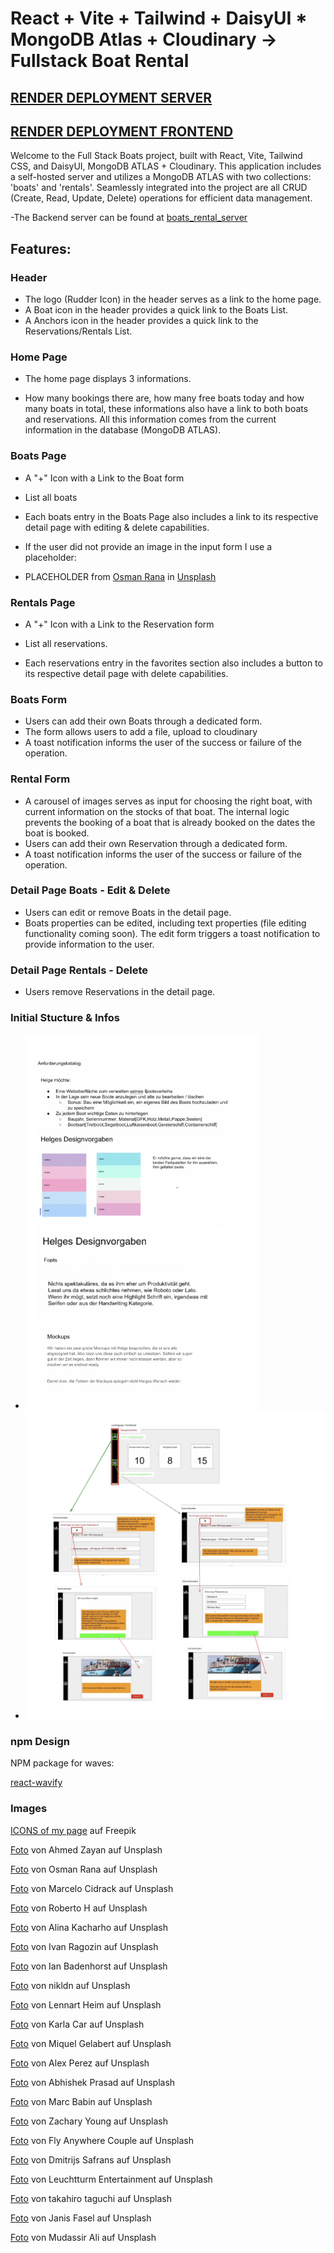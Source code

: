 # React + Vite + Tailwind + DaisyUI \* MongoDB Atlas + Cloudinary -> Fullstack Boat Rental

## [RENDER DEPLOYMENT SERVER](https://boat-rental-server.onrender.com/)

## [RENDER DEPLOYMENT FRONTEND](https://boat-rental-frontend.onrender.com/)

Welcome to the Full Stack Boats project, built with React, Vite, Tailwind CSS, and DaisyUI, MongoDB ATLAS + Cloudinary. This application includes a self-hosted server and utilizes a MongoDB ATLAS with two collections: 'boats' and 'rentals'. Seamlessly integrated into the project are all CRUD (Create, Read, Update, Delete) operations for efficient data management.

-The Backend server can be found at [boats_rental_server](https://github.com/MariaRiosNavarro/boat_rental_server)

## Features:

### Header

- The logo (Rudder Icon) in the header serves as a link to the home page.
- A Boat icon in the header provides a quick link to the Boats List.
- A Anchors icon in the header provides a quick link to the Reservations/Rentals List.

### Home Page

- The home page displays 3 informations.

- How many bookings there are, how many free boats today and how many boats in total, these informations also have a link to both boats and reservations. All this information comes from the current information in the database (MongoDB ATLAS).

### Boats Page

- A "+" Icon with a Link to the Boat form

- List all boats

- Each boats entry in the Boats Page also includes a link to its respective detail page with editing & delete capabilities.

- If the user did not provide an image in the input form I use a placeholder:

- PLACEHOLDER from <a href="https://unsplash.com/de/@osmanrana?utm_content=creditCopyText&utm_medium=referral&utm_source=unsplash">Osman Rana</a> in <a href="https://unsplash.com/de/fotos/weisses-boot-auf-gewasser-Oi1fJwi35oI?utm_content=creditCopyText&utm_medium=referral&utm_source=unsplash">Unsplash</a>

### Rentals Page

- A "+" Icon with a Link to the Reservation form

- List all reservations.

- Each reservations entry in the favorites section also includes a button to its respective detail page with delete capabilities.

### Boats Form

- Users can add their own Boats through a dedicated form.
- The form allows users to add a file, upload to cloudinary
- A toast notification informs the user of the success or failure of the operation.

### Rental Form

- A carousel of images serves as input for choosing the right boat, with current information on the stocks of that boat. The internal logic prevents the booking of a boat that is already booked on the dates the boat is booked.
- Users can add their own Reservation through a dedicated form.
- A toast notification informs the user of the success or failure of the operation.

### Detail Page Boats - Edit & Delete

- Users can edit or remove Boats in the detail page.
- Boats properties can be edited, including text properties (file editing functionality coming soon). The edit form triggers a toast notification to provide information to the user.

### Detail Page Rentals - Delete

- Users remove Reservations in the detail page.

### Initial Stucture & Infos

- ![Structure](/public/readmeimg/design.png)
- ![Structure](/public/readmeimg/structure.png)

### npm Design

NPM package for waves:

[react-wavify](https://www.npmjs.com/package/react-wavify)

### Images

<a href="https://de.freepik.com/vektoren-kostenlos/sommer-ikonen_1189389.htm#query=boat&position=2&from_view=search&track=sph&uuid=37a76bfd-cc8c-49d7-85db-a6527144b8c8">ICONS of my page</a> auf Freepik

[Foto](https://unsplash.com/de/fotos/papierboot-auf-gewasser-sRg9N_0pn1Q?utm_content=creditCopyText&utm_medium=referral&utm_source=unsplash) von Ahmed Zayan auf Unsplash

[Foto](https://unsplash.com/de/fotos/weisses-boot-auf-gewasser-Oi1fJwi35oI?utm_content=creditCopyText&utm_medium=referral&utm_source=unsplash) von Osman Rana auf Unsplash

[Foto](https://unsplash.com/de/fotos/weisses-und-braunes-boot-im-gewasser-7jZNgIuJrCM?utm_content=creditCopyText&utm_medium=referral&utm_source=unsplash) von Marcelo Cidrack auf Unsplash

[Foto](https://unsplash.com/de/fotos/weisse-yacht-mitten-im-blauen-meer-qToVxSYXPYU?utm_content=creditCopyText&utm_medium=referral&utm_source=unsplash) von Roberto H auf Unsplash

[Foto](https://unsplash.com/de/fotos/weisse-und-blaue-yacht-auf-see-unter-blauem-himmel-tagsuber-86wR5GZJZdQ?utm_content=creditCopyText&utm_medium=referral&utm_source=unsplash) von Alina Kacharho auf Unsplash

[Foto](https://unsplash.com/de/fotos/mann-fahrt-tagsuber-auf-weissem-und-rotem-boot-auf-see-o9oQaOGpLz0?utm_content=creditCopyText&utm_medium=referral&utm_source=unsplash) von Ivan Ragozin auf Unsplash

[Foto](https://unsplash.com/de/fotos/gelbe-und-grune-boote-BUfseUFh69Q?utm_content=creditCopyText&utm_medium=referral&utm_source=unsplash) von Ian Badenhorst auf Unsplash

[Foto](https://unsplash.com/de/fotos/luftaufnahme-einer-weissen-yacht-auf-ruhigem-wasser-t-6GW8T6Jsc?utm_content=creditCopyText&utm_medium=referral&utm_source=unsplash) von nikldn auf Unsplash

[Foto](https://unsplash.com/de/fotos/person-ruderkanu-Vg26vpIfgoU?utm_content=creditCopyText&utm_medium=referral&utm_source=unsplash) von Lennart Heim auf Unsplash

[Foto](https://unsplash.com/de/fotos/drei-segelboote-tagsuber-auf-dem-wasser-58AiTToabyE?utm_content=creditCopyText&utm_medium=referral&utm_source=unsplash) von Karla Car auf Unsplash

[Foto](https://unsplash.com/de/fotos/weiss-schwarzes-segelboot-auf-see-tagsuber-bRGy5Wd5BB4?utm_content=creditCopyText&utm_medium=referral&utm_source=unsplash) von Miquel Gelabert auf Unsplash

[Foto](https://unsplash.com/de/fotos/menschen-die-tagsuber-auf-pontonbooten-auf-einem-gewasser-fahren-FS7UNiVGeWQ?utm_content=creditCopyText&utm_medium=referral&utm_source=unsplash) von Alex Perez auf Unsplash

[Foto](https://unsplash.com/de/fotos/braunes-holzboot-tagsuber-auf-gewassern-in-der-nahe-von-grunen-palmen-ayFW56Rz5Cs?utm_content=creditCopyText&utm_medium=referral&utm_source=unsplash) von Abhishek Prasad auf Unsplash

[Foto](https://unsplash.com/de/fotos/weisses-und-grunes-wassermotorrad-auf-dem-wasser-CZMZYr2wWNw?utm_content=creditCopyText&utm_medium=referral&utm_source=unsplash) von Marc Babin auf Unsplash

[Foto](https://unsplash.com/de/fotos/braunes-schiff-unter-blauem-himmel-JQGmVcIiHys?utm_content=creditCopyText&utm_medium=referral&utm_source=unsplash) von Zachary Young auf Unsplash

[Foto](https://unsplash.com/de/fotos/ein-segelboot-im-wasser-vor-einer-stadt-wd9ryWUXuYE?utm_content=creditCopyText&utm_medium=referral&utm_source=unsplash) von Fly Anywhere Couple auf Unsplash

[Foto](https://unsplash.com/de/fotos/ein-boot-ist-an-einem-dock-festgemacht-_LI4svwnfoY?utm_content=creditCopyText&utm_medium=referral&utm_source=unsplash) von Dmitrijs Safrans auf Unsplash

[Foto](https://unsplash.com/de/fotos/braunes-boot-tagsuber-auf-dem-see-in-der-nahe-von-bergen-iQhR_d06wvA?utm_content=creditCopyText&utm_medium=referral&utm_source=unsplash) von Leuchtturm Entertainment auf Unsplash

[Foto](https://unsplash.com/de/fotos/junge-sitzt-auf-boje-McmRfLKw8yg?utm_content=creditCopyText&utm_medium=referral&utm_source=unsplash) von takahiro taguchi auf Unsplash

[Foto](https://unsplash.com/de/fotos/white-paper-boot-auf-dem-wasser-pF-llHgCZ5U?utm_content=creditCopyText&utm_medium=referral&utm_source=unsplash) von Janis Fasel auf Unsplash

[Foto](https://unsplash.com/de/fotos/gelbes-und-schwarzes-wassermotorrad-auf-dem-wasser-uWD0YQOBIZo?utm_content=creditCopyText&utm_medium=referral&utm_source=unsplash) von Mudassir Ali auf Unsplash
